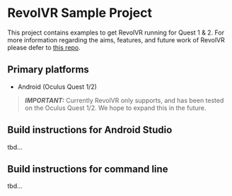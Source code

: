 # RevolVR Sample Project
This project contains examples to get RevolVR running for Quest 1 & 2. For more information
regarding the aims, features, and future work of RevolVR please defer to [this repo](https://github.com/satchelfrost/revolvr.git).

## Primary platforms
* Android (Oculus Quest 1/2)
> **_IMPORTANT:_** Currently RevolVR only supports, and has been tested on the Oculus Quest 1/2. We hope to expand this in the future.

## Build instructions for Android Studio 
tbd...

## Build instructions for command line
tbd...
